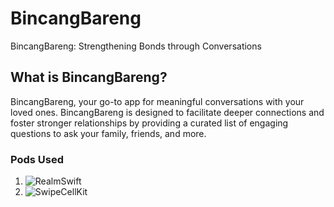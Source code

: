# BincangBareng

BincangBareng: Strengthening Bonds through Conversations

## What is BincangBareng?

BincangBareng, your go-to app for meaningful conversations with your loved ones. BincangBareng is designed to facilitate deeper connections and foster stronger relationships by providing a curated list of engaging questions to ask your family, friends, and more.

### Pods Used

1. ![RealmSwift](https://github.com/realm/realm-swift)
2. ![SwipeCellKit](https://github.com/SwipeCellKit/SwipeCellKit)







